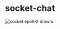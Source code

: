 # socket-chat
![socket epoll-2 drawio](https://github.com/user-attachments/assets/d3fe072b-2972-48f2-8792-1335f8b9188d)
